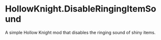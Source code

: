 # HollowKnight.DisableRingingItemSound
A simple Hollow Knight mod that disables the ringing sound of shiny items.

